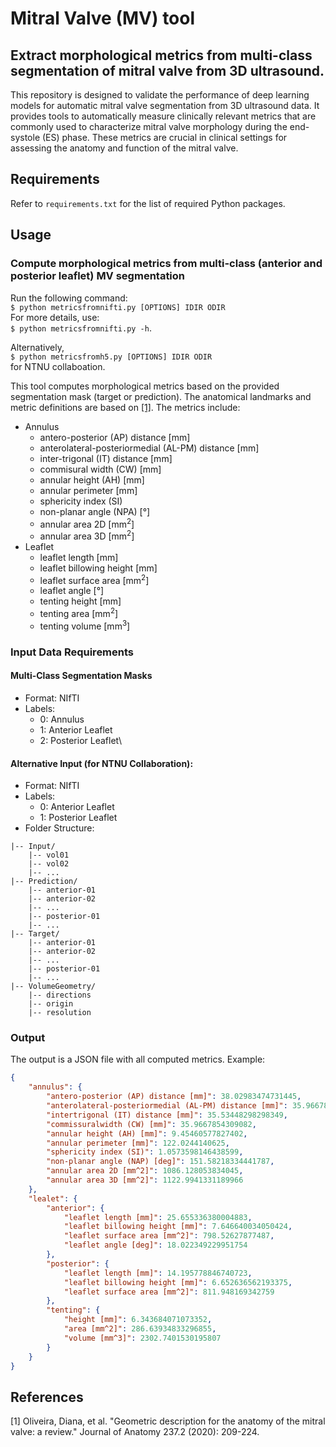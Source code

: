 # Mitral Valve (MV) tool

## Extract morphological metrics from multi-class segmentation of mitral valve from 3D ultrasound.

This repository is designed to validate the performance of deep learning models 
for automatic mitral valve segmentation from 3D ultrasound data. It provides 
tools to automatically measure clinically relevant metrics that are commonly used 
to characterize mitral valve morphology during the end-systole (ES) phase. 
These metrics are crucial in clinical settings for assessing the anatomy and 
function of the mitral valve.

## Requirements

Refer to `requirements.txt` for the list of required Python packages.

## Usage

### Compute morphological metrics from multi-class (anterior and posterior leaflet) MV segmentation

Run the following command:\
`$ python metricsfromnifti.py [OPTIONS] IDIR ODIR`  
For more details, use:\
`$ python metricsfromnifti.py -h`.

Alternatively,    
`$ python metricsfromh5.py [OPTIONS] IDIR ODIR`\
for NTNU collaboation.

This tool computes morphological metrics based on the provided segmentation mask (target or prediction). 
The anatomical landmarks and metric definitions are based on  [[1]](#1). The metrics include:
* Annulus
  - antero-posterior (AP) distance [mm]
  - anterolateral-posteriormedial (AL-PM) distance [mm]
  - inter-trigonal (IT) distance [mm]
  - commisural width (CW) [mm]
  - annular height (AH) [mm]
  - annular perimeter [mm]
  - sphericity index (SI)
  - non-planar angle (NPA) [°]
  - annular area 2D [mm<sup>2</sup>]
  - annular area 3D [mm<sup>2</sup>]
* Leaflet
  - leaflet length [mm]
  - leaflet billowing height [mm]
  - leaflet surface area [mm<sup>2</sup>]
  - leaflet angle [°]
  - tenting height [mm]
  - tenting area [mm<sup>2</sup>]
  - tenting volume [mm<sup>3</sup>]

### Input Data Requirements
#### Multi-Class Segmentation Masks
* Format: NIfTI
* Labels:
  * 0: Annulus
  * 1: Anterior Leaflet
  * 2: Posterior Leaflet\

#### Alternative Input (for NTNU Collaboration):
* Format: NIfTI
* Labels:
  * 0: Anterior Leaflet
  * 1: Posterior Leaflet
* Folder Structure:
  
```
|-- Input/
    |-- vol01
    |-- vol02
    |-- ...
|-- Prediction/
    |-- anterior-01
    |-- anterior-02
    |-- ...
    |-- posterior-01
    |-- ...
|-- Target/
    |-- anterior-01
    |-- anterior-02
    |-- ...
    |-- posterior-01
    |-- ...
|-- VolumeGeometry/
    |-- directions
    |-- origin
    |-- resolution
```

### Output
The output is a JSON file with all computed metrics. Example:

```JSON
{
    "annulus": {
        "antero-posterior (AP) distance [mm]": 38.02983474731445,
        "anterolateral-posteriormedial (AL-PM) distance [mm]": 35.96678161621094,
        "intertrigonal (IT) distance [mm]": 35.53448298298349,
        "commissuralwidth (CW) [mm]": 35.9667854309082,
        "annular height (AH) [mm]": 9.45460577827402,
        "annular perimeter [mm]": 122.0244140625,
        "sphericity index (SI)": 1.0573598146438599,
        "non-planar angle (NAP) [deg]": 151.58218334441787,
        "annular area 2D [mm^2]": 1086.128053834045,
        "annular area 3D [mm^2]": 1122.9941331189966
    },
    "lealet": {
        "anterior": {
            "leaflet length [mm]": 25.655336380004883,
            "leaflet billowing height [mm]": 7.646640034050424,
            "leaflet surface area [mm^2]": 798.52627877487,
            "leaflet angle [deg]": 18.022349229951754
        },
        "posterior": {
            "leaflet length [mm]": 14.195778846740723,
            "leaflet billowing height [mm]": 6.652636562193375,
            "leaflet surface area [mm^2]": 811.948169342759
        },
        "tenting": {
            "height [mm]": 6.343684071073352,
            "area [mm^2]": 286.63934833296855,
            "volume [mm^3]": 2302.7401530195807
        }
    }
}
```
## References 
<a id="1">[1]</a>
Oliveira, Diana, et al. "Geometric description for the anatomy of the mitral valve: a review." Journal of Anatomy 237.2 
(2020): 209-224.
